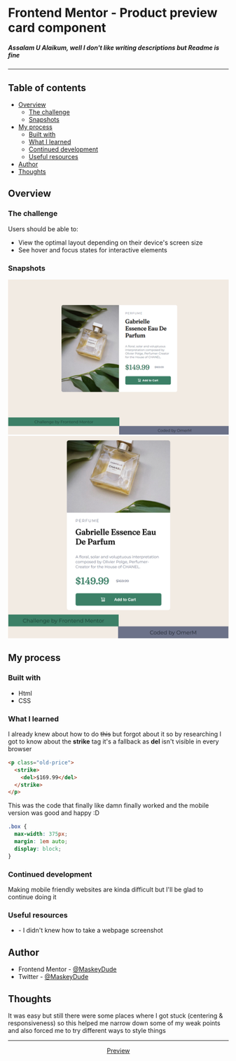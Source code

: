 # Frontend Mentor - Product preview card component

<h5>Assalam U Alaikum, well I don't like writing descriptions but Readme is fine</h5>
<hr>

## Table of contents

- [Overview](#overview)
  - [The challenge](#the-challenge)
  - [Snapshots](#snapshots)
- [My process](#my-process)
  - [Built with](#built-with)
  - [What I learned](#what-i-learned)
  - [Continued development](#continued-development)
  - [Useful resources](#useful-resources)
- [Author](#author)
- [Thoughts](#thoughts)

## Overview

### The challenge

Users should be able to:

- View the optimal layout depending on their device's screen size
- See hover and focus states for interactive elements

### Snapshots

![](img/screenshot-desktop.png)
![](img/screenshot-mobile.png)

## My process

### Built with

- Html
- CSS

### What I learned


I already knew about how to do <strike><del>this</del></strike> but forgot about it so by researching I got to know about the <strong>strike</strong> tag it's a fallback as <strong>del</strong> isn't visible in every browser

```html
<p class="old-price">
  <strike>
    <del>$169.99</del>
  </strike>
</p>
```

This was the code that finally like damn finally worked and the mobile version was good and happy :D

```css
.box {
  max-width: 375px;
  margin: 1em auto;
  display: block;
}
```

### Continued development

Making mobile friendly websites are kinda difficult but I'll be glad to continue doing it

### Useful resources

- [](https://www.makeuseof.com/how-to-full-page-screenshot-chrome-firefox/) - I didn't knew how to take a webpage screenshot

## Author

- Frontend Mentor - [@MaskeyDude](https://www.frontendmentor.io/profile/MaskeyDude)
- Twitter - [@MaskeyDude](https://www.twitter.com/MaskeyDude)

## Thoughts

It was easy but still there were some places where I got stuck (centering & responsiveness) so this helped me narrow down some of my weak points and also forced me to try different ways to style things

<hr>
<div align="center">
<a href="">Preview</a>
</div>
